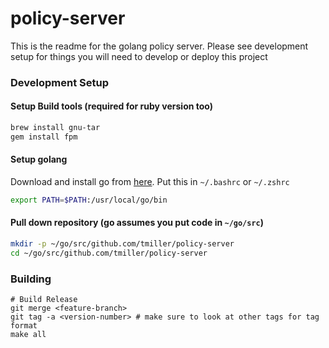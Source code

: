 # policy-server

This is the readme for the golang policy server. Please see development setup
for things you will need to develop or deploy this project

### Development Setup

#### Setup Build tools (required for ruby version too)

```bash
brew install gnu-tar
gem install fpm
```

#### Setup golang

Download and install go from [here](https://golang.org/dl/).
Put this in `~/.bashrc` or `~/.zshrc`
```bash
export PATH=$PATH:/usr/local/go/bin
```

#### Pull down repository (go assumes you put code in `~/go/src`)

```bash
mkdir -p ~/go/src/github.com/tmiller/policy-server
cd ~/go/src/github.com/tmiller/policy-server
```

### Building

```
# Build Release
git merge <feature-branch>
git tag -a <version-number> # make sure to look at other tags for tag format
make all
```
